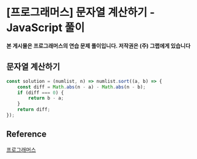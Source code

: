 # [프로그래머스]  문자열 계산하기 - JavaScript 풀이

**본 게시물은 프로그래머스의 연습 문제 풀이입니다. 저작권은 (주) 그랩에게 있습니다**

##  문자열 계산하기

```JavaScript
const solution = (numlist, n) => numlist.sort((a, b) => {
    const diff = Math.abs(n - a) - Math.abs(n - b);
    if (diff === 0) {
        return b - a;
    }
    return diff;
}); 
```



## Reference

[프로그래머스](https://programmers.co.kr)

